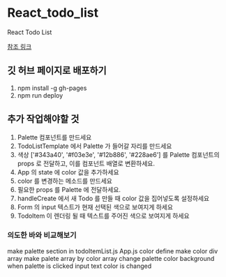 # React_todo_list
React Todo List

[참조 링크](https://velopert.com/3480)

## 깃 허브 페이지로 배포하기

1. npm install -g gh-pages
2. npm run deploy

## 추가 작업해야할 것
1. Palette 컴포넌트를 만드세요
2. TodoListTemplate 에서 Palette 가 들어갈 자리를 만드세요
3. 색상 ['#343a40', '#f03e3e', '#12b886', '#228ae6'] 를 Palette 컴포넌트의 props 로 전달하고, 이를 컴포넌트 배열로 변환하세요.
4. App 의 state 에 color 값을 추가하세요
5. color 를 변경하는 메소드를 만드세요
6. 필요한 props 를 Palette 에 전달하세요.
7. handleCreate 에서 새 Todo 를 만들 때 color 값을 집어넣도록 설정하세요
8. Form 의 input 텍스트가 현재 선택된 색으로 보여지게 하세요
9. TodoItem 이 렌더링 될 때 텍스트를 주어진 색으로 보여지게 하세요


### 의도한 바와 비교해보기
make palette section in todoItemList.js
App.js color define
make color div array
make palete array by color array
change palette color background
when palette is clicked input text color is changed
